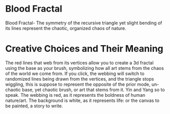 # Blood Fractal
Blood Fractal- The symmetry of the recursive triangle yet slight bending of its lines represent the chaotic, organized chaos of nature.
# Creative Choices and Their Meaning
The red lines that web from its vertices allow you to create a 3d fractal using the base as your brush, symbolizing how all art stems from the chaos of the world we come from. If you click, the webbing will switch to randomized lines being drawn from the vertices, and the triangle stops wiggling, this is suppose to represent the opposite of the prior mode, un-chaotic base, yet chaotic brush, or art that stems from it. Yin and Yang so to speak. The webbing is red, as it represents the boldness of human nature/art. The background is white, as it represents life: or the canvas to be painted, a story to write.
